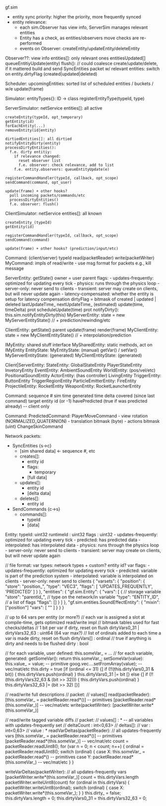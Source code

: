 gf.sim


* entity sync priority: higher the priority, more frequently synced
* entity relevance:
  - each sim.Observer has view info, ServerSim manages relevant entities
  - Entity has a check, as entities/observers move checks are re-performed
  - events on Observer: createEntity/updateEntity/deleteEntity

Observer??:
  view info
  entities[]: only relevant ones
  entitiesUpdated[]
  queueEntitiyUpdate(entity)
  flush():
    // could coalesce create/update/delete, if it mattered
    build and send SyncEntities packet w/ relevant entities:
      switch on entity.dirtyFlag (created|updated|deleted)

Scheduler:
  upcomingEntities: sorted list of scheduled entities / buckets / w/e
  update(frame)

Simulator:
  entityTypes{}: ID -> class
  registerEntityType(typeId, type)

  ServerSimulator:
    netService
    entities[]: all active

    createEntity(typeId, opt_temporary)
    getEntity(id)
    forEachEntity(...)
    removeEntity(id|entity)

    dirtiedEntities[]: all dirtied
    notifyEntityDirty(entity)
    processDirtyEntities():
      f.e. dirty entitiy:
        if relevance changed:
          reset observer list
          f.e. observer: check relevance, add to list
        f.e. entity.observers: queueEntityUpdate(e)

    registerCommandHandler(typeId, callback, opt_scope)
    sendCommand(command, opt_user)

    update(frame) + other hooks?
      poll incoming packets/commands/etc
      processDirtyEntities()
      f.e. observer: flush()

  ClientSimulator:
    netService
    entities[]: all known

    createEntity_(typeId)
    getEntity(id)

    registerCommandHandler(typeId, callback, opt_scope)
    sendCommand(command)

    update(frame) + other hooks? (prediction/input/etc)

Command: (client/server)
  typeId
  read(packetReader)
  write(packetWriter)
  MyCommand:
    impls of read/write - use msg format for packets
    e.g., kill message

ServerEntity:
  getState()
  owner = user
  parent
  flags:
    - updates-frequently: optimized for updating every tick
    - physics: runs through the physics loop
    - server-only: never send to clients
    - transient: server may create on clients, but will never update again
    - latency-compensated: whether the entity is setup for latency compensation
  dirtyFlag = bitmask of created | updated | deleted
  lastUpdateTime_
  nextUpdateTime_ (estimated)
  update(time, timeDelta)
  prot scheduleUpdate(time)
  prot notifyDirty(): this.sim.notifyEntityDirty(this)
  MyServerEntity:
    state = new MyServerEntityState() // + prediction/rewinding/etc

ClientEntity:
  getState()
  parent
  update(frame)
  render(frame)
  MyClientEntity:
    state = new MyClientEntityState() // + interpolation/prediction

IMyEntity:
  shared stuff interface
MySharedEntity:
  static methods, act on IMyEntity
EntityState:
  MyEntityState: (manual)
    getVar() / setVar()
    MyServerEntityState: (generated)
    MyClientEntityState: (generated)

Client|ServerEntity:
  StateEntity:
    GlobalStateEntity
    PlayerStateEntity
    InvetoryEntity
  EventEntity:
    AmbientSoundEntity
  WorldEntity: (pos/vel/etc)
    PositionalSoundEntity
    ActorEntity: (has controller)
      LivingEntity
    TriggerEntity:
      ButtonEntity
      TriggerRegionEntity
    ParticleEmitterEntity:
      FireEntity
    ProjectileEntity:
      RocketEntity
    WeaponEntity:
      RocketLauncherEntity

Command:
  sequence #
  sim time generated
  time delta covered (since last command)
  target entity id (or -1)
  havePredicted (true if was predicted already) -- client only

Command:
  PredictedCommand:
    PlayerMoveCommand
      - view rotation (NORMALIZED_QUATERNION)
      - translation bitmask (byte)
      - actions bitmask (uint)
  ChangeSkinCommand




Network packets:
  - SyncEntities {s->c}
    - [sim shared data] <- sequence #, etc
    - creates[]:
      - entity id
      - flags:
        - temporary
      - [full data]
    - updates[]:
      - entity id
      - [delta data]
    - deletes[]:
      - entity id
  - SendCommands {c->s}
    - commands[]:
      - typeId
      - [data]




Entity:
  typeId: uint32
  runtimeId : uint32
  flags : uint32
    - updates-frequently: optimized for updating every tick
    - predicted: has predicted data
    - interpolated: has interpolated data
    - physics: runs through the physics loop
    - server-only: never send to clients
    - transient: server may create on clients, but will never update again


  // file format:
  var types: network types + custom? entity id?
  var flags:
    - updates-frequently: optimized for updating every tick
    - predicted: variable is part of the prediction system
    - interpolated: variable is interpolated on clients
    - server-only: never send to clients
  {
    "varsets": {
      "position": {
        "store": "position_",
        "type": "VEC3",
        "flags": [
          'UPDATES_FREQUENTLY',
          'PREDICTED'
        ]
      }
    },
    "entities": {
      "gf.sim.Entity": {
        "vars": [
          {
            // storage variable
            "store": "parentId_",
            // type on the network/in variable
            "type": "ENTITY_ID",
            // a list of flags
            "flags": []
          }
        ]
      },
      "gf.sim.entities.SoundEffectEntity": {
        "mixin": ["position"]
        "vars": [
          ""
        ]
      }
    }
  }

  // up to 64 vars per entity (or more?)
  // each var is assigned a slot at compile-time, gets optimized read/write impl
  // bitmask tables used for fast checks/deltas
  // 1 bit per var if dirty, reset on flush
  dirtyVars0_31 | dirtyVars32_63 : uint64 (64 var max?)
  // list of ordinals added to each time a var is made dirty, reset on flush
  dirtyVars[] : ordinal
  // true if anything is dirty and needs to be flushed
  dirty : bool

  // for each variable, user defined:
  this.someVar_ = ...
  // for each variable, generated:
  getSomeVar():
    return this.someVar_;
  setSomeVar(value):
    this.value_ = value; -- primitive
    goog.vec....setFromArray(value); -- vec/mat/etc
    this.dirty = true
    [if (ordinal <= 31) {]
      if (!!(this.dirtyVars0_31 & bit)) {
        this.dirtyVars.push(ordinal)
      }
      this.dirtyVars0_31 |= bit
    [} else {]
      if (!!(this.dirtyVars32_63 & (bit >> 32))) {
        this.dirtyVars.push(ordinal)
      }
      this.dirtyVars32_63 |= (bit >> 32)
    [}]

  // read/write full descriptions
  // packet:
  //   values[]
  read(packetReader):
    [this.someVar_ = packetReader.read*()] -- primitives
    [packetReader.read*(this.someVar_)] -- vec/mat/etc
  write(packetWriter):
    [packetWriter.write*(this.someVar_)]

  // read/write tagged variable diffs
  // packet:
  //   values[] : * -- all variables with updates-frequently set
  //   deltaCount : int<0,63>
  //     deltas[]:
  //       var : int<0,63>
  //       value : *
  readVarDeltas(packetReader):
    // all updates-frequently vars
    [this.someVar_ = packetReader.read*()] -- primitives
    [packetReader.read*(this.someVar_)] -- vec/mat/etc
    count = packetReader.readUint8();
    for (var n = 0; n < count; n++) {
      ordinal = packetReader.readUint8();
      switch (ordinal) {
      case X:
        this.someVar_ = packetReader.read*() -- primitives
      case Y:
        packetReader.read*(this.someVar_) -- vec/mat/etc
      }
    }

  writeVarDeltas(packetWriter):
    // all updates-frequently vars
    [packetWriter.write*(this.someVar_)]
    count = this.dirtyVars.length
    packetWriter.writeUint8(count)
    for (ordinal in this.dirtyVars) {
      packetWriter.writeUint8(ordinal);
      switch (ordinal) {
      case X:
        packetWriter.write*(this.someVar_);
      }
    }
    this.dirty_ = false;
    this.dirtyVars.length = 0;
    this.dirtyVars0_31 = this.dirtyVars32_63 = 0;
